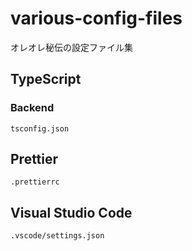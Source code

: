 # various-config-files

オレオレ秘伝の設定ファイル集

## TypeScript

### Backend

```
tsconfig.json
```

## Prettier

```
.prettierrc
```

## Visual Studio Code

```
.vscode/settings.json
```
